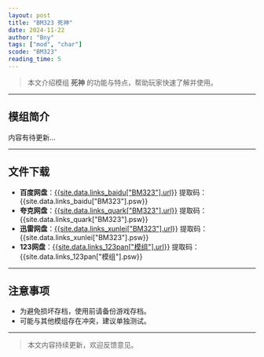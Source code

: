 ```yaml
---
layout: post
title: "BM323 死神"
date: 2024-11-22
author: "Bny"
tags: ["mod", "char"]
scode: "BM323"
reading_time: 5
---
```


> 本文介绍模组 **死神** 的功能与特点，帮助玩家快速了解并使用。

---

## 模组简介

内容有待更新...

---

## 文件下载
- **百度网盘**：[{{site.data.links_baidu["BM323"].url}}]({{site.data.links_baidu["BM323"].url}}) 提取码：{{site.data.links_baidu["BM323"].psw}}
- **夸克网盘**：[{{site.data.links_quark["BM323"].url}}]({{site.data.links_quark["BM323"].url}}) 提取码：{{site.data.links_quark["BM323"].psw}}
- **迅雷网盘**：[{{site.data.links_xunlei["BM323"].url}}]({{site.data.links_xunlei["BM323"].url}}) 提取码：{{site.data.links_xunlei["BM323"].psw}}
- **123网盘**：[{{site.data.links_123pan["模组"].url}}]({{site.data.links_123pan["模组"].url}}) 提取码：{{site.data.links_123pan["模组"].psw}}

---

## 注意事项
- 为避免损坏存档，使用前请备份游戏存档。
- 可能与其他模组存在冲突，建议单独测试。

---

> 本文内容持续更新，欢迎反馈意见。
